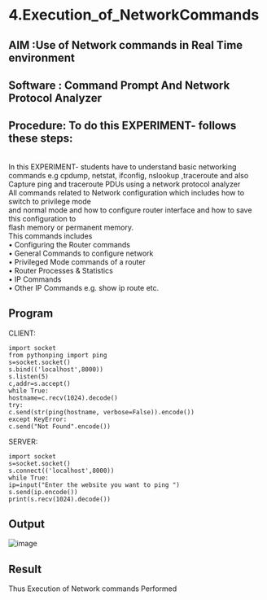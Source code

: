 # 4.Execution_of_NetworkCommands
## AIM :Use of Network commands in Real Time environment
## Software : Command Prompt And Network Protocol Analyzer
## Procedure: To do this EXPERIMENT- follows these steps:
<BR>
In this EXPERIMENT- students have to understand basic networking commands e.g cpdump, netstat, ifconfig, nslookup ,traceroute and also Capture ping and traceroute PDUs using a network protocol analyzer 
<BR>
All commands related to Network configuration which includes how to switch to privilege mode
<BR>
and normal mode and how to configure router interface and how to save this configuration to
<BR>
flash memory or permanent memory.
<BR>
This commands includes
<BR>
• Configuring the Router commands
<BR>
• General Commands to configure network
<BR>
• Privileged Mode commands of a router 
<BR>
• Router Processes & Statistics
<BR>
• IP Commands
<BR>
• Other IP Commands e.g. show ip route etc.
<BR>

## Program
CLIENT:
```
import socket
from pythonping import ping
s=socket.socket()
s.bind(('localhost',8000))
s.listen(5)
c,addr=s.accept()
while True:
hostname=c.recv(1024).decode()
try:
c.send(str(ping(hostname, verbose=False)).encode())
except KeyError:
c.send("Not Found".encode())
```
SERVER:
```
import socket
s=socket.socket()
s.connect(('localhost',8000))
while True:
ip=input("Enter the website you want to ping ")
s.send(ip.encode())
print(s.recv(1024).decode())
```
## Output
![image](https://github.com/user-attachments/assets/9dc1e119-1eac-44af-9b0a-487307a8d47d)

## Result
Thus Execution of Network commands Performed 
